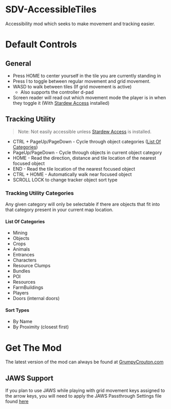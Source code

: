 # SDV-AccessibleTiles
 
Accessibility mod which seeks to make movement and tracking easier.

# Default Controls
## General
- Press HOME to center yourself in the tile you are currently standing in
- Press I to toggle between regular movement and grid movement.
- WASD to walk between tiles (If grid movement is active)
	- Also supports the controller d-pad
- Screen reader will read out which movement mode the player is in when they toggle it (With [Stardew Access](https://stardew-access.github.io) installed)

## Tracking Utility
> Note: Not easily accessible unless [Stardew Access](https://stardew-access.github.io) is installed.

- CTRL + PageUp/PageDown - Cycle through object categories ([List Of Categories](#list-of-categories))
- PageUp/PageDown - Cycle through objects in current object category
- HOME - Read the direction, distance and tile location of the nearest focused object
- END - Read the tile location of the nearest focused object
- CTRL + HOME - Automatically walk near focused object
- SCROLL LOCK to change tracker object sort type

### Tracking Utility Categories

Any given category will only be selectable if there are objects that fit into that category present in your current map location.

#### List Of Categories
- Mining 
- Objects 
- Crops 
- Animals 
- Entrances 
- Characters 
- Resource Clumps 
- Bundles 
- POI
- Resources 
- FarmBuildings
- Players
- Doors (internal doors)

#### Sort Types
- By Name
- By Proximity (closest first)

# Get The Mod
The latest version of the mod can always be found at [GrumpyCrouton.com](https://stardew.grumpycrouton.com)

## JAWS Support			
If you plan to use JAWS while playing with grid movement keys assigned to the arrow keys, you will need to apply the JAWS Passthrough Settings file found [here](https://stardew.grumpycrouton.com/releases/StardewModdingAPI.jkm)
